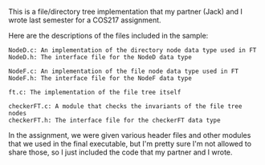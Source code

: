 This is a file/directory tree implementation that my partner (Jack) and
I wrote last semester for a COS217 assignment.

Here are the descriptions of the files included in the sample:

    NodeD.c: An implementation of the directory node data type used in FT
    NodeD.h: The interface file for the NodeD data type

    NodeF.c: An implementation of the file node data type used in FT
    NodeF.h: The interface file for the NodeF data type

    ft.c: The implementation of the file tree itself

    checkerFT.c: A module that checks the invariants of the file tree nodes
    checkerFT.h: The interface file for the checkerFT data type

In the assignment, we were given various header files and other modules
that we used in the final executable, but I'm pretty sure I'm not
allowed to share those, so I just included the code that my partner and I wrote.
